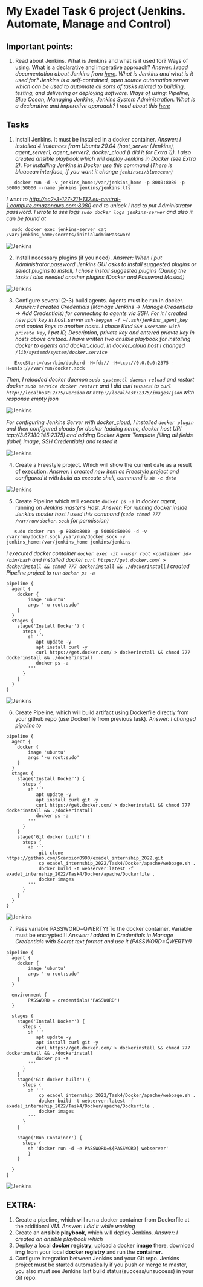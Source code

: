 My Exadel Task 6 project (Jenkins. Automate, Manage and Control)
======================================================

Important points:
------------------
1. Read about Jenkins. What is Jenkins and what is it used for? Ways of using. What is a declarative and imperative approach? *Answer: I read documentation about Jenkins from [here](https://www.jenkins.io/doc/). What is Jenkins and what is it used for? Jenkins is a self-contained, open source automation server which can be used to automate all sorts of
   tasks related to building, testing, and delivering or deploying software. Ways of using: Pipeline, Blue Ocean, Managing Jenkins, Jenkins System Administration. What is a declarative and imperative approach? I read about
   this [here](https://www.edureka.co/community/54705/difference-between-declarative-pipeline-scripted-pipeliine)*

Tasks
---------------

1. Install Jenkins. It must be installed in a docker container. *Answer: I installed 4 instances from Ubuntu 20.04 (host_server (Jenkins), agent_server1, agent_server2, docker_cloud (I did it for Extra 1)). I also created ansible playbook which will deploy Jenkins in Docker (see Extra 2). For 
   installing 
   Jenkins in Docker use this command (There is bluacean interface, if you want it change `jenkinsci/blueocean`)*
```
   docker run -d -v jenkins_home:/var/jenkins_home -p 8080:8080 -p 50000:50000 --name jenkins jenkins/jenkins:lts
```
*I went to http://ec2-3-127-211-132.eu-central-1.compute.amazonaws.com:8080 and to unlock I had to put Administrator password. I wrote to see logs `sudo docker logs jenkins-server` and also it can be found at*

      sudo docker exec jenkins-server cat /var/jenkins_home/secrets/initialAdminPassword

![Jenkins](./images/1.png)

2. Install necessary plugins (if you need). *Answer: When I put Administrator password Jenkins GUI asks to install suggested plugins or select plugins to install, I chose install suggested plugins (During the tasks I also needed another plugins (Docker and Password Masks))*

![Jenkins](./images/2.png)

3. Configure several (2-3) build agents. Agents must be run in docker. *Answer: I created Credentials (Manage Jenkins -> Manage Credentials -> Add Credentials) for connecting to agents via SSH. For it I created new pair key in host_server `ssh-keygen -f ~/.ssh/jenkins_agent_key` and copied keys to another 
   hosts. I chose Kind `SSH Username with private key`, I pet ID, Description, private key and entered priavte key in hosts above cretaed. I have written two ansible playbook for installing docker to agents and docker_cloud. In docker_cloud host I changed `/lib/systemd/system/docker.service`*
```
   ExecStart=/usr/bin/dockerd -H=fd:// -H=tcp://0.0.0.0:2375 -H=unix:///var/run/docker.sock
```
*Then, I reloaded docker daemon `sudo systemctl daemon-reload` and restart docker `sudo service docker restart` and I did curl request to `curl http://localhost:2375/version` or `http://localhost:2375/images/json` with response empty json*

![Jenkins](./images/3.png)

*For configuring Jenkins Server with docker_cloud, I installed `docker plugin` and then configured clouds for docker (adding name, docker host URI tcp://3.67.180.145:2375) and adding Docker Agent Template filling all fields (label, image, SSH Credentials) and tested it*

![Jenkins](./images/4.png)

4. Create a Freestyle project. Which will show the current date as a result of execution. *Answer: I created new item as Freestyle project and configured it with build as execute shell, command is `sh -c date`*

![Jenkins](./images/5.png)

5. Create Pipeline which will execute `docker ps -a` in *docker agent*, running on *Jenkins master’s Host*. *Answer: For running docker inside Jenkins master host I used this command (`sudo chmod 777 /var/run/docker.sock` for permission)*

```
   sudo docker run -p 8080:8080 -p 50000:50000 -d -v /var/run/docker.sock:/var/run/docker.sock -v jenkins_home:/var/jenkins_home jenkins/jenkins
```

*I executed docker container `docker exec -it --user root <container id> /bin/bash` and installed docker `curl https://get.docker.com/ > dockerinstall && chmod 777 dockerinstall && ./dockerinstall`*
*I created Pipeline project to run `docker ps -a`*

```
pipeline {
  agent {
    docker { 
        image 'ubuntu' 
        args '-u root:sudo'
    }
  }
  stages {
    stage('Install Docker') {
      steps {
        sh '''
           apt update -y
           apt install curl -y
           curl https://get.docker.com/ > dockerinstall && chmod 777 dockerinstall && ./dockerinstall
           docker ps -a
        '''
      }
    }
  }
}
```

![Jenkins](./images/7.png)

6. Create Pipeline, which will build artifact using Dockerfile directly from your github repo (use Dockerfile from previous task). *Answer: I changed pipeline to*

```
pipeline {
  agent {
    docker { 
        image 'ubuntu' 
        args '-u root:sudo'
    }
  }
  stages {
    stage('Install Docker') {
      steps {
        sh '''
           apt update -y
           apt install curl git -y
           curl https://get.docker.com/ > dockerinstall && chmod 777 dockerinstall && ./dockerinstall
           docker ps -a
        '''
      }
    }
    stage('Git docker build') {
      steps {
        sh '''
            git clone https://github.com/Scarpion0990/exadel_internship_2022.git
            cp exadel_internship_2022/Task4/Docker/apache/webpage.sh .
            docker build -t webserver:latest -f exadel_internship_2022/Task4/Docker/apache/Dockerfile .
            docker images
        '''  
      }
    }
  }
}
```
![Jenkins](./images/8.png)

7. Pass  variable PASSWORD=QWERTY! To the docker container. Variable must be encrypted!!! *Answer: I added in Credentials in Manage Credentials with Secret text format and use it (PASSWORD=QWERTY!)*

```
pipeline {
  agent {
    docker { 
        image 'ubuntu' 
        args '-u root:sudo'
    }
  }
  
  environment {
        PASSWORD = credentials('PASSWORD')
  }
  
  stages {
    stage('Install Docker') {
      steps {
        sh '''
           apt update -y
           apt install curl git -y
           curl https://get.docker.com/ > dockerinstall && chmod 777 dockerinstall && ./dockerinstall
           docker ps -a
        '''
      }
    }
    stage('Git docker build') {
      steps {
        sh '''
            cp exadel_internship_2022/Task4/Docker/apache/webpage.sh .
            docker build -t webserver:latest -f exadel_internship_2022/Task4/Docker/apache/Dockerfile .
            docker images
        '''  
      }
    }
    
    stage('Run Container') {
      steps {
        sh 'docker run -d -e PASSWORD=${PASSWORD} webserver'
        }
    }
    
  }
}
```
![Jenkins](./images/9.png)

EXTRA:
---------------

1. Create a pipeline, which will run a docker container from Dockerfile at the additional VM. *Answer: I did it while working*
2. Create an **ansible playbook**, which will deploy Jenkins. *Answer: I created an ansible playbook which*
3. Deploy a local **docker registry**, upload a docker **image** there, download **img** from your local **docker registry** and run the **container**.
4. Configure integration between Jenkins and your Git repo. Jenkins project must be started automatically if you push or merge to master, you also must see Jenkins last build status(success/unsuccess) in your Git repo.
